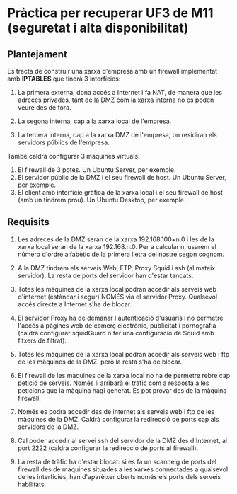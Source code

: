 # Pràctica per recuperar UF3 de M11 (seguretat i alta disponibilitat)

## Plantejament

Es tracta de construir una xarxa d'empresa amb un firewall implementat amb **IPTABLES** que tindrà 3 interfícies:

1. La primera externa, dona accés a Internet i fa NAT, de manera que les adreces privades, tant de la DMZ com la xarxa interna no es poden veure des de fora.

1. La segona interna, cap a la xarxa local de l'empresa.

1. La tercera interna, cap a la xarxa DMZ de l'empresa, on residiran els servidors públics de l'empresa.

També caldrà configurar 3 màquines virtuals:

1. El firewall de 3 potes. Un Ubuntu Server, per exemple.
1. El servidor públic de la DMZ i el seu firewall de host. Un Ubuntu Server, per exemple.
1. El client amb interfície gràfica de la xarxa local i el seu firewall de host (amb un tindrem prou). Un Ubuntu Desktop, per exemple.

## Requisits

1. Les adreces de la DMZ seran de la xarxa 192.168.100+n.0 i les de la xarxa local seran de la xarxa 192.168.n.0. Per a calcular n, usarem el número d'ordre alfabètic de la primera lletra del nostre segon cognom.

1. A la DMZ tindrem els serveis Web, FTP, Proxy Squid i ssh (al mateix servidor). La resta de ports del servidor han d'estar tancats.

1. Totes les màquines de la xarxa local podran accedir als serveis web d'internet (estàndar i segur) NOMÉS via el servidor Proxy. Qualsevol accés directe a Internet s'ha de blocar.

1. El servidor Proxy ha de demanar l'autenticació d'usuaris i no permetre l'accés a pàgines web de comerç electrònic, publicitat i pornografia (caldrà configurar squidGuard o fer una configuració de Squid amb fitxers de filtrat).

1. Totes les màquines de la xarxa local podran accedir als serveis web i ftp de les màquines de la DMZ, però la resta s'ha de blocar.

1. El firewall de les màquines de la xarxa local no ha de permetre rebre cap petició de serveis. Només li arribarà el tràfic com a resposta a les peticions que la màquina hagi generat. Es pot provar des de la màquina firewall.

1. Només es podrà accedir des de internet als serveis web i ftp de les màquines de la DMZ. Caldrà configurar la redirecció de ports cap als servidors de la DMZ.

1. Cal poder accedir al servei ssh del servidor de la DMZ des d'Internet, al port 2222 (caldrà configurar la redirecció de ports al firewall).

1. La resta de tràfic ha d'estar blocat: si es fa un scanneig de ports del firewall des de màquines situades a les xarxes connectades a qualsevol de les interfícies, han d'aparèixer oberts només els ports dels serveis habilitats.
